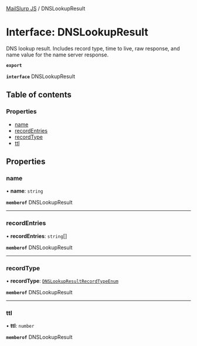 [MailSlurp JS](../README.md) / DNSLookupResult

# Interface: DNSLookupResult

DNS lookup result. Includes record type, time to live, raw response, and name value for the name server response.

**`export`**

**`interface`** DNSLookupResult

## Table of contents

### Properties

- [name](DNSLookupResult.md#name)
- [recordEntries](DNSLookupResult.md#recordentries)
- [recordType](DNSLookupResult.md#recordtype)
- [ttl](DNSLookupResult.md#ttl)

## Properties

### name

• **name**: `string`

**`memberof`** DNSLookupResult

___

### recordEntries

• **recordEntries**: `string`[]

**`memberof`** DNSLookupResult

___

### recordType

• **recordType**: [`DNSLookupResultRecordTypeEnum`](../enums/DNSLookupResultRecordTypeEnum.md)

**`memberof`** DNSLookupResult

___

### ttl

• **ttl**: `number`

**`memberof`** DNSLookupResult
